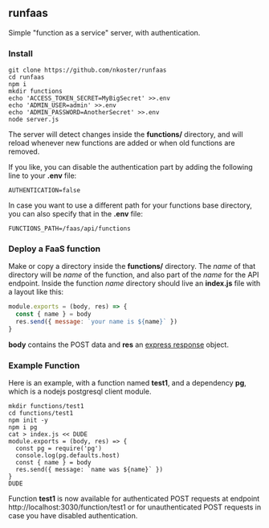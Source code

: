 ## runfaas

Simple "function as a service" server, with authentication.

### Install

```
git clone https://github.com/nkoster/runfaas
cd runfaas
npm i
mkdir functions
echo 'ACCESS_TOKEN_SECRET=MyBigSecret' >>.env
echo 'ADMIN_USER=admin' >>.env
echo 'ADMIN_PASSWORD=AnotherSecret' >>.env
node server.js
```

The server will detect changes inside the **functions/** directory,
and will reload whenever new functions are added or when old functions are removed.

If you like, you can disable the authentication part by adding the following line to your **.env** file:

```
AUTHENTICATION=false
```

In case you want to use a different path for your functions base directory, you can also specify that in the **.env** file:

```
FUNCTIONS_PATH=/faas/api/functions
```

### Deploy a FaaS function

Make or copy a directory inside the **functions/** directory.
The *name* of that directory will be *name* of the function, and also part of the *name* for the API endpoint.
Inside the function *name* directory should live an **index.js** file with a layout like this:

```javascript
module.exports = (body, res) => {
  const { name } = body
  res.send({ message: `your name is ${name}` })
}
```

**body** contains the POST data and **res** an [express response](https://expressjs.com/en/api.html#res) object.

### Example Function

Here is an example, with a function named **test1**, and a dependency **pg**, which is a nodejs postgresql client module.

```
mkdir functions/test1
cd functions/test1
npm init -y
npm i pg
cat > index.js << DUDE
module.exports = (body, res) => {
  const pg = require('pg')
  console.log(pg.defaults.host)
  const { name } = body
  res.send({ message: `name was ${name}` })
}
DUDE
```

Function **test1** is now available for authenticated POST requests at endpoint http://localhost:3030/function/test1
or for unauthenticated POST requests in case you have disabled authentication.
